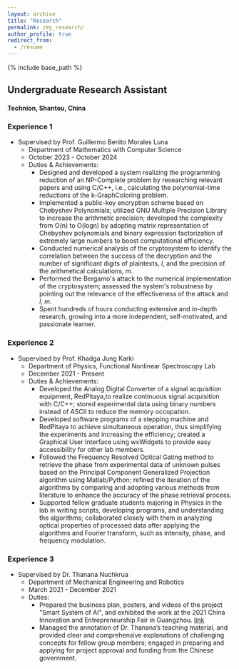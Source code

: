 ```yaml
---
layout: archive
title: "Research"
permalink: /my_research/
author_profile: true
redirect_from:
  - /resume
---
```


{% include base_path %}

## Undergraduate Research Assistant
#### Technion, Shantou, China

### Experience 1
* Supervised by Prof. Guillermo Benito Morales Luna
  * Department of Mathematics with Computer Science
  * October 2023 - October 2024
  * Duties & Achievements:
    * Designed and developed a system realizing the programming reduction of an NP-Complete problem by researching relevant papers and using C/C++, i.e., calculating the polynomial-time reductions of the k-GraphColoring problem.
    * Implemented a public-key encryption scheme based on Chebyshev Polynomials; utilized GNU Multiple Precision Library to increase the arithmetic precision; developed the complexity from O(n) to O(logn) by adopting matrix representation of Chebyshev polynomials and binary expression factorization of extremely large numbers to boost computational efficiency.
    * Conducted numerical analysis of the cryptosystem to identify the correlation between the success of the decryption and the number of significant digits of plaintexts, *l*, and the precision of the arithmetical calculations, *m*.
    * Performed the Bergamo's attack to the numerical implementation of the cryptosystem; assessed the system's robustness by pointing out the relevance of the effectiveness of the attack and *l*, *m*.
    * Spent hundreds of hours conducting extensive and in-depth research, growing into a more independent, self-motivated, and passionate learner.

### Experience 2
* Supervised by Prof. Khadga Jung Karki
  * Department of Physics, Functional Nonlinear Spectroscopy Lab
  * December 2021 - Present
  * Duties & Achievements:
    * Developed the Analog Digital Converter of a signal acquisition equipment, RedPitaya,to realize continuous signal acquisition with C/C++; stored experimental data using binary numbers instead of ASCII to reduce the memory occupation.
    * Developed software programs of a stepping machine and RedPitaya to achieve simultaneous operation, thus simplifying the experiments and increasing the efficiency; created a Graphical User Interface using wxWidgets to provide easy accessibility for other lab members.
    * Followed the Frequency Resolved Optical Gating method to retrieve the phase from experimental data of unknown pulses based on the Principal Component Generalized Projection algorithm using Matlab/Python; refined the iteration of the algorithms by comparing and adopting various methods from literature to enhance the accuracy of the phase retrieval process.
    * Supported fellow graduate students majoring in Physics in the lab in writing scripts, developing programs, and understanding the algorithms; collaborated closely with them in analyzing optical properties of processed data after applying the algorithms and Fourier transform, such as intensity, phase, and frequency modulation.

### Experience 3
* Supervised by Dr. Thanana Nuchkrua
  * Department of Mechanical Engineering and Robotics
  * March 2021 - December 2021
  * Duties:
    * Prepared the business plan, posters, and videos of the project "Smart System of AI", and exhibited the work at the 2021 China Innovation and Entrepreneurship Fair in Guangzhou. [link](https://mp.weixin.qq.com/s/qPAsyiukv9PwSQHD7rgrsQ)
    * Managed the annotation of Dr. Thanana’s teaching material, and provided clear and comprehensive explanations of challenging concepts for fellow group members; engaged in preparing and applying for project approval and funding from the Chinese government.
